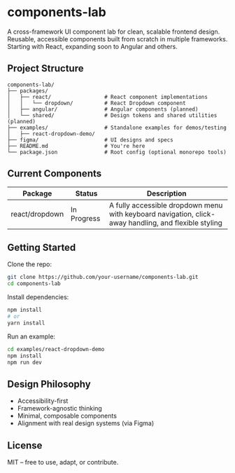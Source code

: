 # components-lab

A cross-framework UI component lab for clean, scalable frontend design.  
Reusable, accessible components built from scratch in multiple frameworks. Starting with React, expanding soon to Angular and others.

## Project Structure

```
components-lab/
├── packages/
│   ├── react/                 # React component implementations
│   │   └── dropdown/          # React Dropdown component
│   ├── angular/               # Angular components (planned)
│   └── shared/                # Design tokens and shared utilities (planned)
├── examples/                  # Standalone examples for demos/testing
│   ├── react-dropdown-demo/
├── figma/                     # UI designs and specs
├── README.md                  # You're here
└── package.json               # Root config (optional monorepo tools)
```

## Current Components

| Package        | Status       | Description                                                  |
|----------------|--------------|--------------------------------------------------------------|
| react/dropdown | In Progress  | A fully accessible dropdown menu with keyboard navigation, click-away handling, and flexible styling |

## Getting Started

Clone the repo:

```bash
git clone https://github.com/your-username/components-lab.git
cd components-lab
```

Install dependencies:

```bash
npm install
# or
yarn install
```

Run an example:

```bash
cd examples/react-dropdown-demo
npm install
npm run dev
```

## Design Philosophy

- Accessibility-first
- Framework-agnostic thinking
- Minimal, composable components
- Alignment with real design systems (via Figma)

## License

MIT – free to use, adapt, or contribute.
